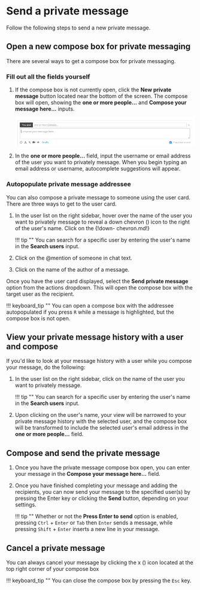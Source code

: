 # Send a private message

Follow the following steps to send a new private message.

## Open a new compose box for private messaging

There are several ways to get a compose box for private messaging.

### Fill out all the fields yourself

<div class="instructions" markdown="1">
<div class="blocks">

1. If the compose box is not currently open, click the **New private message**
button located near the bottom of the screen.
The compose box will open, showing the **one or more people...** and
**Compose your message here...** inputs.

    ![Private message](/static/images/help/private-box.png)

2. In the **one or more people...** field, input the username or email
address of the user you want to privately message. When you begin
typing an email address or username, autocomplete suggestions will
appear.

</div>
</div>



### Autopopulate private message addressee

You can also compose a private message to someone using the user card. There
are three ways to get to the user card.

<div class="instructions" markdown="1">
<div class="blocks">

1. In the user list on the right sidebar, hover over the name of the user you
want to privately message to reveal a down chevron (<i class="icon-vector-
chevron-down"></i>) icon to the right of the user's name. Click on the {!down-
chevron.md!}

    !!! tip ""
        You can search for a specific user by entering the user's name in
        the **Search users** input.

2. Click on the @mention of someone in chat text.

3. Click on the name of the author of a message.

Once you have the user card displayed, select the **Send private message**
option from the actions dropdown.  This will open the compose box with the
target user as the recipient.

!!! keyboard_tip ""
    You can open a compose box with the addressee autopopulated if you press `R`
    while a message is highlighted, but the compose box is not open.

</div>
</div>


## View your private message history with a user and compose

If you'd like to look at your message history with a user while you
compose your message, do the following:

<div class="instructions" markdown="1">
<div class="blocks">

1. In the user list on the right sidebar, click on the name of the user
you want to privately message.

    !!! tip ""
        You can search for a specific user by entering the user's name in
        the **Search users** input.

2. Upon clicking on the user's name, your view will be narrowed to your
private message history with the selected user, and the compose box will be
transformed to include the selected user's email address in the
**one or more people...** field.
</div>
</div>


## Compose and send the private message

<div class="instructions" markdown="1">
<div class="blocks">

1. Once you have the private message compose box open, you can enter your
message in the **Compose your message here...** field.

2. Once you have finished completing your message and adding the recipients,
you can now send your message to the specified user(s) by pressing the Enter
key or clicking the **Send** button, depending on your settings.

    !!! tip ""
        Whether or not the **Press Enter to send** option is enabled, pressing
        `Ctrl` + `Enter` or `Tab` then `Enter` sends a message, while pressing
        `Shift` + `Enter` inserts a new line in your message.
</div>
</div>



## Cancel a private message

You can always cancel your message by clicking the x (<i
class="icon-vector-remove"></i>) icon located at the top right corner of
your compose box

!!! keyboard_tip ""
    You can close the compose box by pressing the `Esc` key.
